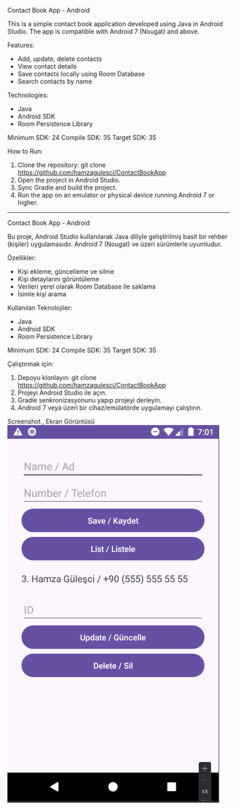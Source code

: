 Contact Book App - Android

This is a simple contact book application developed using Java in Android Studio.
The app is compatible with Android 7 (Nougat) and above.

Features:
- Add, update, delete contacts
- View contact details
- Save contacts locally using Room Database
- Search contacts by name

Technologies:
- Java
- Android SDK
- Room Persistence Library

Minimum SDK: 24
Compile SDK: 35
Target SDK: 35

How to Run:
1. Clone the repository:
   git clone https://github.com/hamzagulesci/ContactBookApp
2. Open the project in Android Studio.
3. Sync Gradle and build the project.
4. Run the app on an emulator or physical device running Android 7 or higher.

---

Contact Book App - Android

Bu proje, Android Studio kullanılarak Java diliyle geliştirilmiş basit bir rehber (kişiler) uygulamasıdır.
Android 7 (Nougat) ve üzeri sürümlerle uyumludur.

Özellikler:
- Kişi ekleme, güncelleme ve silme
- Kişi detaylarını görüntüleme
- Verileri yerel olarak Room Database ile saklama
- İsimle kişi arama

Kullanılan Teknolojiler:
- Java
- Android SDK
- Room Persistence Library

Minimum SDK: 24
Compile SDK: 35
Target SDK: 35

Çalıştırmak için:
1. Depoyu klonlayın:
   git clone https://github.com/hamzagulesci/ContactBookApp
2. Projeyi Android Studio ile açın.
3. Gradle senkronizasyonunu yapıp projeyi derleyin.
4. Android 7 veya üzeri bir cihaz/emülatörde uygulamayı çalıştırın.

Screenshot , Ekran Görüntüsü
![App Screenshot](https://raw.githubusercontent.com/hamzagulesci/ContactBookApp/main/ContactBookApp.PNG)
